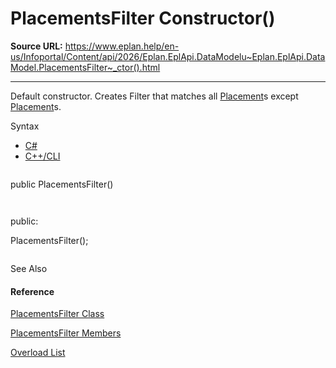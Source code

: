 # PlacementsFilter Constructor()

**Source URL:** https://www.eplan.help/en-us/Infoportal/Content/api/2026/Eplan.EplApi.DataModelu~Eplan.EplApi.DataModel.PlacementsFilter~_ctor().html

---

Default constructor. Creates Filter that matches all [Placement](Eplan.EplApi.DataModelu~Eplan.EplApi.DataModel.Placement.html)s except [Placement](Eplan.EplApi.DataModelu~Eplan.EplApi.DataModel.Placement.html)s.

Syntax

- [C#](#i-syntax-CS)
- [C++/CLI](#i-syntax-CPP2005)

```
```
public PlacementsFilter()
```
```

```
```
public:
PlacementsFilter();
```
```



See Also

#### Reference

[PlacementsFilter Class](Eplan.EplApi.DataModelu~Eplan.EplApi.DataModel.PlacementsFilter.html)
  
[PlacementsFilter Members](Eplan.EplApi.DataModelu~Eplan.EplApi.DataModel.PlacementsFilter_members.html)
  
[Overload List](Eplan.EplApi.DataModelu~Eplan.EplApi.DataModel.PlacementsFilter~_ctor.html)
